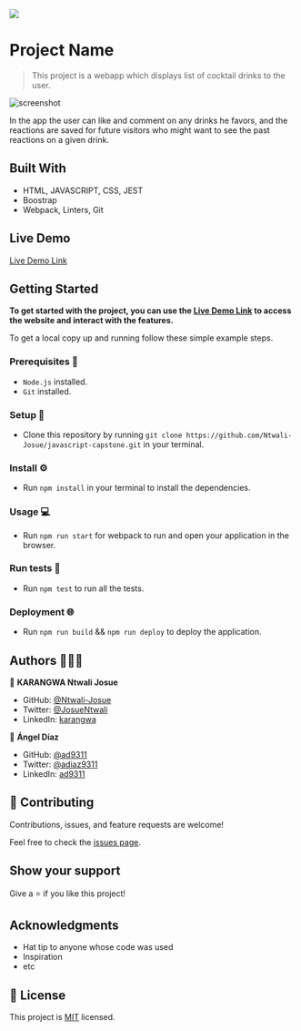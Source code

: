 ![](https://img.shields.io/badge/Microverse-blueviolet)

# Project Name

> This project is a webapp which displays list of cocktail drinks to the user.

![screenshot](https://user-images.githubusercontent.com/58233753/132763985-490b219a-ffaa-4383-9e42-34d8c0ce0b9b.png)

In the app the user can like and comment on any drinks he favors, and the reactions are saved for future visitors who might want to see the past reactions on a given drink.

## Built With 

- HTML, JAVASCRIPT, CSS, JEST
- Boostrap
- Webpack, Linters, Git

## Live Demo 

[Live Demo Link](https://ntwali-josue.github.io/javascript-capstone/)

## Getting Started 
**To get started with the project, you can use the [Live Demo Link](https://ntwali-josue.github.io/javascript-capstone/) to access the website and interact with the features.**

To get a local copy up and running follow these simple example steps.

### Prerequisites 📌
- `Node.js` installed.
- `Git` installed.

### Setup 🔂 
- Clone this repository by running `git clone https://github.com/Ntwali-Josue/javascript-capstone.git` in your terminal.

### Install ⚙️
- Run `npm install` in your terminal to install the dependencies.

### Usage 💻
- Run `npm run start` for webpack to run and open your application in the browser.

### Run tests 🔎
- Run `npm test` to run all the tests.

### Deployment  🌐
- Run `npm run build` && `npm run deploy` to deploy the application.

## Authors 👨🏾‍💻

👤 **KARANGWA Ntwali Josue**

- GitHub: [@Ntwali-Josue](https://github.com/Ntwali-Josue)
- Twitter: [@JosueNtwali](https://twitter.com/JosueNtwali)
- LinkedIn: [karangwa](https://linkedin.com/in/karangwa)

👤 **Ángel Díaz**

- GitHub: [@ad9311](https://github.com/ad9311)
- Twitter: [@adiaz9311](https://twitter.com/adiaz9311)
- LinkedIn: [ad9311](https://linkedin.com/in/ad9311)

## 🤝 Contributing

Contributions, issues, and feature requests are welcome!

Feel free to check the [issues page](https://github.com/Ntwali-Josue/javascript-capstone/issues/).

## Show your support

Give a ⭐️ if you like this project!

## Acknowledgments

- Hat tip to anyone whose code was used
- Inspiration
- etc

## 📝 License

This project is [MIT](./MIT.md) licensed.
